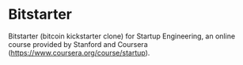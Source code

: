 Bitstarter
==========

Bitstarter (bitcoin kickstarter clone) for Startup Engineering, an online course provided by Stanford and Coursera (https://www.coursera.org/course/startup).
